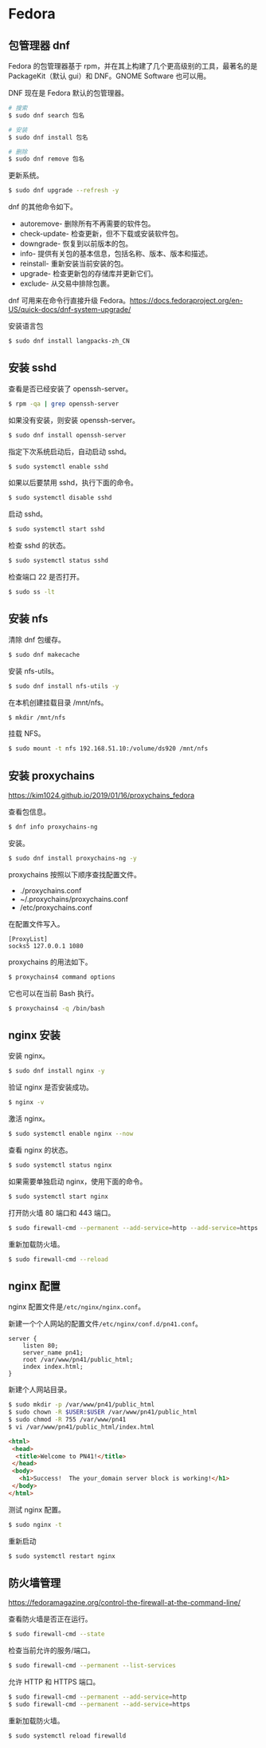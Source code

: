 # Fedora

## 包管理器 dnf

Fedora 的包管理器基于 rpm，并在其上构建了几个更高级别的工具，最著名的是 PackageKit（默认 gui）和 DNF。GNOME Software 也可以用。

DNF 现在是 Fedora 默认的包管理器。

```bash
# 搜索
$ sudo dnf search 包名

# 安装
$ sudo dnf install 包名

# 删除
$ sudo dnf remove 包名
```

更新系统。

```bash
$ sudo dnf upgrade --refresh -y
```

dnf 的其他命令如下。

- autoremove- 删除所有不再需要的软件包。
- check-update- 检查更新，但不下载或安装软件包。
- downgrade- 恢复到以前版本的包。
- info- 提供有关包的基本信息，包括名称、版本、版本和描述。
- reinstall- 重新安装当前安装的包。
- upgrade- 检查更新包的存储库并更新它们。
- exclude- 从交易中排除包裹。

dnf 可用来在命令行直接升级 Fedora。https://docs.fedoraproject.org/en-US/quick-docs/dnf-system-upgrade/

安装语言包

```bash
$ sudo dnf install langpacks-zh_CN
```

## 安装 sshd

查看是否已经安装了 openssh-server。

```bash
$ rpm -qa | grep openssh-server
```

如果没有安装，则安装 openssh-server。

```bash
$ sudo dnf install openssh-server
```

指定下次系统启动后，自动启动 sshd。

```bash
$ sudo systemctl enable sshd
```

如果以后要禁用 sshd，执行下面的命令。

```bash
$ sudo systemctl disable sshd
```

启动 sshd。

```bash
$ sudo systemctl start sshd
```

检查 sshd 的状态。

```bash
$ sudo systemctl status sshd
```

检查端口 22 是否打开。

```bash
$ sudo ss -lt
```

## 安装 nfs

清除 dnf 包缓存。

```bash
$ sudo dnf makecache
```

安装 nfs-utils。 

```bash
$ sudo dnf install nfs-utils -y
```

在本机创建挂载目录 /mnt/nfs。

```bash
$ mkdir /mnt/nfs
```

挂载 NFS。

```bash
$ sudo mount -t nfs 192.168.51.10:/volume/ds920 /mnt/nfs
```

## 安装 proxychains

https://kim1024.github.io/2019/01/16/proxychains_fedora

查看包信息。

```bash
$ dnf info proxychains-ng
```

安装。

```bash
$ sudo dnf install proxychains-ng -y
```

proxychains 按照以下顺序查找配置文件。

- ./proxychains.conf
- ~/.proxychains/proxychains.conf
- /etc/proxychains.conf

在配置文件写入。

```
[ProxyList]
socks5 127.0.0.1 1080
```

proxychains 的用法如下。

```bash
$ proxychains4 command options
```

它也可以在当前 Bash 执行。

```bash
$ proxychains4 -q /bin/bash
```

## nginx 安装

安装 nginx。

```bash
$ sudo dnf install nginx -y
```

验证 nginx 是否安装成功。

```bash
$ nginx -v
```

激活 nginx。

```bash
$ sudo systemctl enable nginx --now
```

查看 nginx 的状态。

```bash
$ sudo systemctl status nginx
```

如果需要单独启动 nginx，使用下面的命令。

```bash
$ sudo systemctl start nginx
```

打开防火墙 80 端口和 443 端口。

```bash
$ sudo firewall-cmd --permanent --add-service=http --add-service=https
```

重新加载防火墙。

```bash
$ sudo firewall-cmd --reload
```

## nginx 配置

nginx 配置文件是`/etc/nginx/nginx.conf`。

新建一个个人网站的配置文件`/etc/nginx/conf.d/pn41.conf`。

```nginx
server {
    listen 80;
    server_name pn41;
    root /var/www/pn41/public_html;
    index index.html;
}
```

新建个人网站目录。

```bash
$ sudo mkdir -p /var/www/pn41/public_html
$ sudo chown -R $USER:$USER /var/www/pn41/public_html
$ sudo chmod -R 755 /var/www/pn41
$ vi /var/www/pn41/public_html/index.html
```

```html
<html>
 <head>
  <title>Welcome to PN41!</title>
 </head>
 <body>
   <h1>Success!  The your_domain server block is working!</h1>
 </body>
</html>
```

测试 nginx 配置。

```bash
$ sudo nginx -t
```

重新启动 

```bash
$ sudo systemctl restart nginx
```

## 防火墙管理

https://fedoramagazine.org/control-the-firewall-at-the-command-line/

查看防火墙是否正在运行。

```bash
$ sudo firewall-cmd --state
```

检查当前允许的服务/端口。

```bash
$ sudo firewall-cmd --permanent --list-services
```

允许 HTTP 和 HTTPS 端口。

```bash
$ sudo firewall-cmd --permanent --add-service=http
$ sudo firewall-cmd --permanent --add-service=https
```

重新加载防火墙。

```bash
$ sudo systemctl reload firewalld
```

